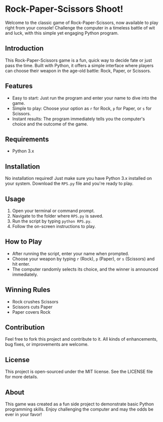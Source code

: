 # Rock-Paper-Scissors Shoot!

Welcome to the classic game of Rock-Paper-Scissors, now available to play right from your console! Challenge the computer in a timeless battle of wit and luck, with this simple yet engaging Python program.

## Introduction

This Rock-Paper-Scissors game is a fun, quick way to decide fate or just pass the time. Built with Python, it offers a simple interface where players can choose their weapon in the age-old battle: Rock, Paper, or Scissors.

## Features

- Easy to start: Just run the program and enter your name to dive into the game.
- Simple to play: Choose your option as `r` for Rock, `p` for Paper, or `s` for Scissors.
- Instant results: The program immediately tells you the computer's choice and the outcome of the game.

## Requirements

- Python 3.x

## Installation

No installation required! Just make sure you have Python 3.x installed on your system. Download the `RPS.py` file and you're ready to play.

## Usage

1. Open your terminal or command prompt.
2. Navigate to the folder where `RPS.py` is saved.
3. Run the script by typing `python RPS.py`.
4. Follow the on-screen instructions to play.

## How to Play

- After running the script, enter your name when prompted.
- Choose your weapon by typing `r` (Rock), `p` (Paper), or `s` (Scissors) and hit enter.
- The computer randomly selects its choice, and the winner is announced immediately.

## Winning Rules

- Rock crushes Scissors
- Scissors cuts Paper
- Paper covers Rock

## Contribution

Feel free to fork this project and contribute to it. All kinds of enhancements, bug fixes, or improvements are welcome.

## License

This project is open-sourced under the MIT license. See the LICENSE file for more details.

## About

This game was created as a fun side project to demonstrate basic Python programming skills. Enjoy challenging the computer and may the odds be ever in your favor!


